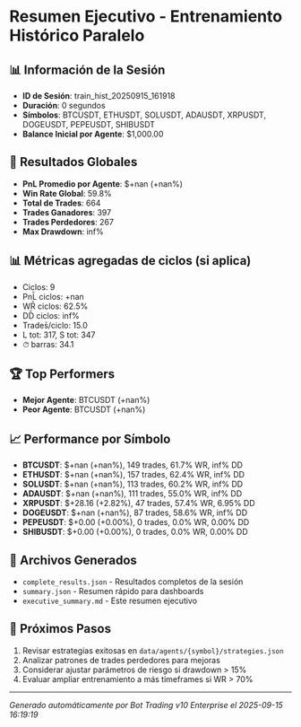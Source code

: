 # Resumen Ejecutivo - Entrenamiento Histórico Paralelo

## 📊 Información de la Sesión
- **ID de Sesión**: train_hist_20250915_161918
- **Duración**: 0 segundos
- **Símbolos**: BTCUSDT, ETHUSDT, SOLUSDT, ADAUSDT, XRPUSDT, DOGEUSDT, PEPEUSDT, SHIBUSDT
- **Balance Inicial por Agente**: $1,000.00

## 🎯 Resultados Globales
- **PnL Promedio por Agente**: $+nan (+nan%)
- **Win Rate Global**: 59.8%
- **Total de Trades**: 664
- **Trades Ganadores**: 397
- **Trades Perdedores**: 267
- **Max Drawdown**: inf%

## 📊 Métricas agregadas de ciclos (si aplica)
- Ciclos: 9
- PnL̄ ciclos: +nan
- WR̄ ciclos: 62.5%
- DD̄ ciclos: inf%
- Trades̄/ciclo: 15.0
- L tot: 317, S tot: 347
- ⏱̄ barras: 34.1


## 🏆 Top Performers
- **Mejor Agente**: BTCUSDT (+nan%)
- **Peor Agente**: BTCUSDT (+nan%)

## 📈 Performance por Símbolo
- **BTCUSDT**: $+nan (+nan%), 149 trades, 61.7% WR, inf% DD
- **ETHUSDT**: $+nan (+nan%), 157 trades, 62.4% WR, inf% DD
- **SOLUSDT**: $+nan (+nan%), 113 trades, 60.2% WR, inf% DD
- **ADAUSDT**: $+nan (+nan%), 111 trades, 55.0% WR, inf% DD
- **XRPUSDT**: $+28.16 (+2.82%), 47 trades, 57.4% WR, 6.95% DD
- **DOGEUSDT**: $+nan (+nan%), 87 trades, 58.6% WR, inf% DD
- **PEPEUSDT**: $+0.00 (+0.00%), 0 trades, 0.0% WR, 0.00% DD
- **SHIBUSDT**: $+0.00 (+0.00%), 0 trades, 0.0% WR, 0.00% DD

## 📁 Archivos Generados
- `complete_results.json` - Resultados completos de la sesión
- `summary.json` - Resumen rápido para dashboards
- `executive_summary.md` - Este resumen ejecutivo

## 🎯 Próximos Pasos
1. Revisar estrategias exitosas en `data/agents/{symbol}/strategies.json`
2. Analizar patrones de trades perdedores para mejoras
3. Considerar ajustar parámetros de riesgo si drawdown > 15%
4. Evaluar ampliar entrenamiento a más timeframes si WR > 70%

---
*Generado automáticamente por Bot Trading v10 Enterprise el 2025-09-15 16:19:19*
